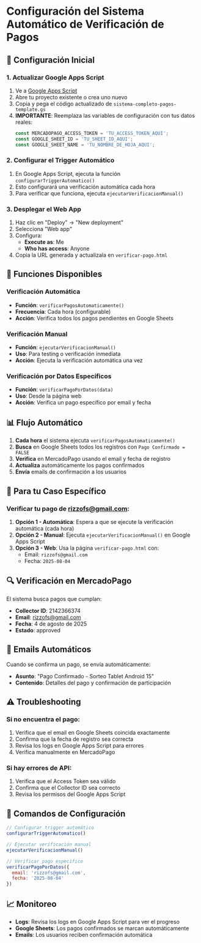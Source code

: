# Configuración del Sistema Automático de Verificación de Pagos

## 🚀 Configuración Inicial

### 1. Actualizar Google Apps Script

1. Ve a [Google Apps Script](https://script.google.com/)
2. Abre tu proyecto existente o crea uno nuevo
3. Copia y pega el código actualizado de `sistema-completo-pagos-template.gs`
4. **IMPORTANTE**: Reemplaza las variables de configuración con tus datos reales:
   ```javascript
   const MERCADOPAGO_ACCESS_TOKEN = 'TU_ACCESS_TOKEN_AQUI';
   const GOOGLE_SHEET_ID = 'TU_SHEET_ID_AQUI';
   const GOOGLE_SHEET_NAME = 'TU_NOMBRE_DE_HOJA_AQUI';
   ```

### 2. Configurar el Trigger Automático

1. En Google Apps Script, ejecuta la función `configurarTriggerAutomatico()`
2. Esto configurará una verificación automática cada hora
3. Para verificar que funciona, ejecuta `ejecutarVerificacionManual()`

### 3. Desplegar el Web App

1. Haz clic en "Deploy" → "New deployment"
2. Selecciona "Web app"
3. Configura:
   - **Execute as**: Me
   - **Who has access**: Anyone
4. Copia la URL generada y actualízala en `verificar-pago.html`

## 🔧 Funciones Disponibles

### Verificación Automática
- **Función**: `verificarPagosAutomaticamente()`
- **Frecuencia**: Cada hora (configurable)
- **Acción**: Verifica todos los pagos pendientes en Google Sheets

### Verificación Manual
- **Función**: `ejecutarVerificacionManual()`
- **Uso**: Para testing o verificación inmediata
- **Acción**: Ejecuta la verificación automática una vez

### Verificación por Datos Específicos
- **Función**: `verificarPagoPorDatos(data)`
- **Uso**: Desde la página web
- **Acción**: Verifica un pago específico por email y fecha

## 📊 Flujo Automático

1. **Cada hora** el sistema ejecuta `verificarPagosAutomaticamente()`
2. **Busca** en Google Sheets todos los registros con `Pago Confirmado = FALSE`
3. **Verifica** en MercadoPago usando el email y fecha de registro
4. **Actualiza** automáticamente los pagos confirmados
5. **Envía** emails de confirmación a los usuarios

## 🎯 Para tu Caso Específico

### Verificar tu pago de rizzofs@gmail.com:

1. **Opción 1 - Automática**: Espera a que se ejecute la verificación automática (cada hora)
2. **Opción 2 - Manual**: Ejecuta `ejecutarVerificacionManual()` en Google Apps Script
3. **Opción 3 - Web**: Usa la página `verificar-pago.html` con:
   - Email: `rizzofs@gmail.com`
   - Fecha: `2025-08-04`

## 🔍 Verificación en MercadoPago

El sistema busca pagos que cumplan:
- **Collector ID**: 2142366374
- **Email**: rizzofs@gmail.com
- **Fecha**: 4 de agosto de 2025
- **Estado**: approved

## 📧 Emails Automáticos

Cuando se confirma un pago, se envía automáticamente:
- **Asunto**: "Pago Confirmado - Sorteo Tablet Android 15"
- **Contenido**: Detalles del pago y confirmación de participación

## ⚠️ Troubleshooting

### Si no encuentra el pago:
1. Verifica que el email en Google Sheets coincida exactamente
2. Confirma que la fecha de registro sea correcta
3. Revisa los logs en Google Apps Script para errores
4. Verifica manualmente en MercadoPago

### Si hay errores de API:
1. Verifica que el Access Token sea válido
2. Confirma que el Collector ID sea correcto
3. Revisa los permisos del Google Apps Script

## 🚀 Comandos de Configuración

```javascript
// Configurar trigger automático
configurarTriggerAutomatico()

// Ejecutar verificación manual
ejecutarVerificacionManual()

// Verificar pago específico
verificarPagoPorDatos({
  email: 'rizzofs@gmail.com',
  fecha: '2025-08-04'
})
```

## 📈 Monitoreo

- **Logs**: Revisa los logs en Google Apps Script para ver el progreso
- **Google Sheets**: Los pagos confirmados se marcan automáticamente
- **Emails**: Los usuarios reciben confirmación automática 